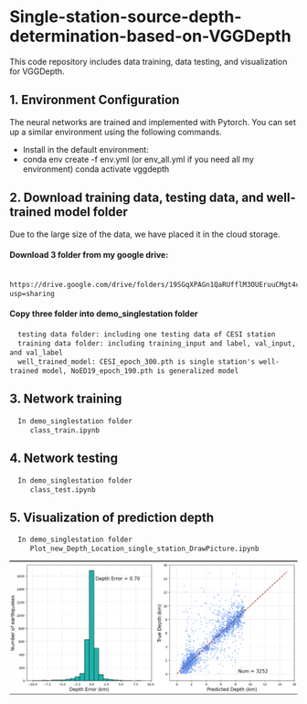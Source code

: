 # Single-station-source-depth-determination-based-on-VGGDepth

This code repository includes data training, data testing, and visualization for VGGDepth.

## 1. Environment Configuration

The neural networks are trained and implemented with Pytorch. You can set up a similar environment using the following commands.
- Install in the default environment:
- 
   conda env create -f env.yml (or env_all.yml if you need all my environment)
   conda activate vggdepth
   
## 2. Download training data, testing data, and well-trained model folder

   Due to the large size of the data, we have placed it in the cloud storage.
   
   #### Download 3 folder from my google drive:
   
      https://drive.google.com/drive/folders/19SGqXPAGn1QaRUfflM3OUEruuCMgt4cZ?usp=sharing
      
   #### Copy three folder into demo_singlestation folder
   
      testing data folder: including one testing data of CESI station
      training data folder: including training_input and label, val_input, and val_label
      well_trained_model: CESI_epoch_300.pth is single station's well-trained model, NoED19_epoch_190.pth is generalized model
      
## 3. Network training 

      In demo_singlestation folder
         class_train.ipynb
      
## 4. Network testing

      In demo_singlestation folder
         class_test.ipynb

## 5. Visualization of prediction depth

      In demo_singlestation folder
         Plot_new_Depth_Location_single_station_DrawPicture.ipynb
 
![Figure](https://github.com/Lividy/Single-station-source-depth-determination-based-on-VGGDepth/raw/main/prediction.png)

         

